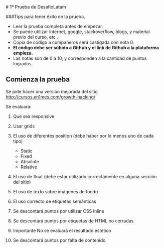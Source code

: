 <section class="cover">
# 1º Prueba de DesafioLatam
</section>


<section>

###Tips para tener éxito en la prueba.
- Leer la prueba completa antes de empezar.
- Se puede utilizar internet, google, stackoverflow, blogs, y material previo del curso, etc .
- Copia de código a compañeros será castigada con nota 0.
- **El código debe ser súbido a Github y el link de Github a la plataforma empieza.**
- Las notas son de 0 a 10, y corresponden a la cantidad de puntos logrados.
</section> 
 
<section>

# Comienza la prueba

Se pide hacer una versión mejorada del sitio http://cursos.en1mes.com/growth-hacking/ 

Se evaluará:

1. Que sea responsive
2. Usar grids
3. El uso de diferentes position
	(debe haber por lo menos uno de cada tipo)

	- Static
	- Fixed
	- Absolute
	- Relative

4. El uso de float (debe estar utilizado correctamente en alguna sección del sitio)
5. El uso de texto sobre imágenes de fondo
6. El uso correcto de etiquetas semánticas
7. Se descontará puntos por utilizar CSS Inline
8. Se descontará puntos por etiquetas de HTML no cerradas
9. Importante No se evaluará el resultado estético 
10. Se descontará puntos por falta de contenido

</section>

